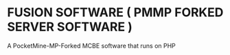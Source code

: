 # FUSION SOFTWARE ( PMMP FORKED SERVER SOFTWARE )
A PocketMine-MP-Forked MCBE software that runs on PHP
